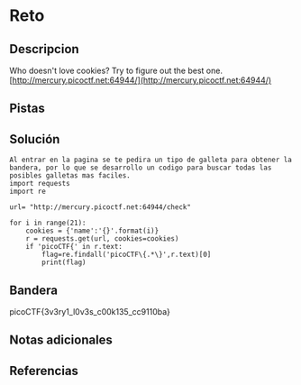 # Reto

## Descripcion
Who doesn't love cookies? Try to figure out the best one. [http://mercury.picoctf.net:64944/](http://mercury.picoctf.net:64944/)

## Pistas


## Solución

```
Al entrar en la pagina se te pedira un tipo de galleta para obtener la bandera, por lo que se desarrollo un codigo para buscar todas las posibles galletas mas faciles.
import requests
import re

url= "http://mercury.picoctf.net:64944/check"

for i in range(21):
	cookies = {'name':'{}'.format(i)}
	r = requests.get(url, cookies=cookies)
	if 'picoCTF{' in r.text:
		flag=re.findall('picoCTF\{.*\}',r.text)[0]
		print(flag)
```

## Bandera
picoCTF{3v3ry1_l0v3s_c00k135_cc9110ba}

## Notas adicionales

## Referencias